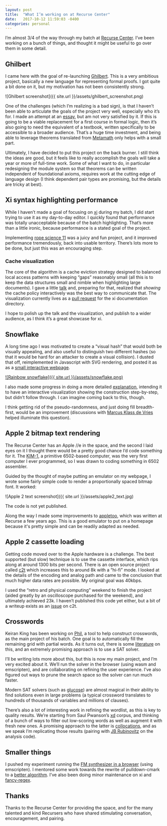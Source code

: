 ```yaml
---
layout: post
title:  "What I’m working on at Recurse Center"
date:   2017-10-12 11:59:03 -0400
categories: personal
---
```

I’m almost 3/4 of the way through my batch at [Recurse Center](https://recurse.com/).
I’ve been working on a bunch of things, and thought it might be useful to go over
them in some detail.

## Ghilbert

I came here with the goal of re-launching [Ghilbert](http://ghilbert.org). This is
a very ambitious project, basically a new language for representing formal proofs.
I got quite a bit done on it, but my motivation has not been consistently strong.

![Ghilbert screenshot]({{ site.url }}/assets/ghilbert_screenshot.png)

One of the challenges (which I’m realizing is a bad sign), is that I haven’t been
able to articulate the goals of the project very well, especially who it’s for.
I made an attempt at an [essay](http://ghilbert.org/why.html), but am not very
satisfied by it. If this is going to be a viable replacement for a first course
in formal logic, then it’s also going to need the equivalent of a textbook,
written specifically to be accessible to a broader audience. That’s a huge time
investment, and being able to leverage theorems translated from
[Metamath](http://us.metamath.org/) only helps with a small part.

Ultimately, I have decided to put this project on the back burner. I still think
the ideas are good, but it feels like to really accomplish the goals will take a
year or more of full-time work. Some of what I want to do, in particular redesigning
the module system so that theorems can be written independent of foundational
axioms, requires work at the cutting edge of language design (I think dependent
pair types are promising, but the details are tricky at best).

## Xi syntax highlighting performance

While I haven’t made a goal of focusing on [xi](http://github.com/google/xi-editor/)
during my batch, I did start trying to use it as my day-to-day editor. I quickly
found that performance was totally unacceptable because of the batch highlighting.
That’s more than a little ironic, because performance is a stated goal of the
project.

Implementing [rope science
11](https://github.com/google/xi-editor/blob/master/doc/rope_science/rope_science_11.md)
was a juicy and fun project, and it improved performance tremendously, back into
usable territory. There’s lots more to be done, but just this was an encouraging
step.

### Cache visualization

The core of the algorithm is a cache eviction strategy designed to balanced
local access patterns with keeping “gaps” reasonably small (all this is to
keep the data structures small and nimble when highlighting large documents).
I gave a little
[talk](https://docs.google.com/presentation/d/1enR5VYtZoQtxJCjq2h8oeUwGYmyheBDLhi6gaiOr8Lg/edit?usp=sharing)
and, preparing for that, realized that _showing_ the cache policy interactively was
the best way to communicate that. The visualization currently lives as a
[pull request](https://github.com/google/xi-editor/pull/403) for the xi
documentation directory.

I hope to polish up the talk and the visualization, and publish to a wider
audience, as I think it’s a great showcase for xi.

## Snowflake

A long time ago I was motivated to create a “visual hash” that would both be
visually appealing, and also useful to distinguish two different hashes (so that
it would be hard for an attacker to create a visual collision). I dusted that
off, reimplemented in Javascript with SVG rendering, and posted it as as a
[small interactive webpage](http://levien.com/snowflake.html).

[![Rainbow snowflake]({{ site.url }}/assets/snowflake.png)](http://levien.com/snowflake.html)

I also made some progress in doing a more detailed
[explanation](http://levien.com/snowflake-explain.html), intending it to
have an interactive visualization showing the construction step-by-step, but
didn’t follow through. I can imagine coming back to this, though.

I think getting rid of the pseudo-randomness, and just doing fill breadth-first,
would be an improvement (discussions with [Marcus Klass de Vries](https://marcusklaas.nl/)
helped illuminate this question).

## Apple 2 bitmap text rendering

The Recurse Center has an Apple //e in the space, and the second I laid eyes on
it I thought there would be a pretty good chance I’d code something for it. The
[KIM-1](https://en.wikipedia.org/wiki/KIM-1), a primitive 6502-based computer,
was the very first computer I ever programmed, so I was drawn to coding something
in 6502 assembler.

Guided by the thought of maybe putting an emulator on my webpage, I wrote some
fairly simple code to render a proportionally spaced bitmap font. It worked:

![Apple 2 text screenshot]({{ site.url }}/assets/apple2_text.jpg)

The code is not yet published.

Along the way I made some improvements to
[appletoo](https://github.com/nicholasbs/appletoo), which was written at Recurse
a few years ago. This is a good emulator to put on a homepage because it's pretty
simple and can be readily adapted as needed.

## Apple 2 cassette loading

Getting code moved over to the Apple hardware is a challenge. The best supported
(but slow) technique is to use the cassette interface, which rips along at
around 1300 bits per second. There is an open source project called
[c2t](https://github.com/datajerk/c2t) which increases this to around 8k with
a “hi-fi” mode. I looked at the details of the encoding and analog path and came
to the conclusion that much higher data rates are possible. My original goal
was 40kbps.

I used the “retro and physical computing” weekend to finish the project (aided
greatly by an oscilloscope purchased for the weekend), and ultimately achieved
23k. I haven’t published this code yet either, but a bit of a writeup exists as
an [issue](https://github.com/datajerk/c2t/issues/4) on c2t.

## Crosswords

Keiran King has been working on [Phil](https://github.com/keiranking/Phil), a tool
to help construct crosswords, as the main project of his batch. One goal is to
automatically fill the remaining grid with partial words. As it turns out, there
is some [literature](http://abotea.rsise.anu.edu.au/data/cp08.pdf) on this, and
an extremely promising approach is to use a SAT solver.

I’ll be writing lots more about this, but this is now my main project, and I’m
very excited about it. We’ll run the solver in the browser (using wasm and
emscripten), and are collaborating on refining the user experience. I’ve also
figured out ways to prune the search space so the solver can run much faster.

Modern SAT solvers (such as [glucose](http://www.labri.fr/perso/lsimon/glucose/))
are almost magical in their ability to find solutions even in large problems
(a typical crossword translates to hundreds of thousands of variables and millions
of clauses).

There’s also a lot of interesting work in refining the wordlist, as this is
key to quality results. We’re starting from Saul Pwanson’s [xd](http://xd.saul.pw/)
corpus, and thinking of a bunch of ways to filter out low-scoring words as well as
augment it with fresh new ones. A promising approach to the latter is
[collocations](http://matpalm.com/blog/2011/10/22/collocations_1/), and as we speak
I’m replicating those results (pairing with [JB Rubinovitz](http://rubinovitz.com/)
on the analysis code).

## Smaller things

I pushed my experiment running the [FM synthesizer in a
browser](https://github.com/google/music-synthesizer-for-android/tree/webaudio)
(using emscripten).
I mentored some work towards the rewrite of pulldown-cmark to a
[better algorithm](https://github.com/google/pulldown-cmark/issues/41). I’ve
also been doing minor maintenance on xi and
[fancy-regex](https://github.com/google/fancy-regex).

## Thanks

Thanks to the Recurse Center for providing the space, and for the many talented and
kind Recursers who have shared stimulating conversation, encouragement, and pairing.
